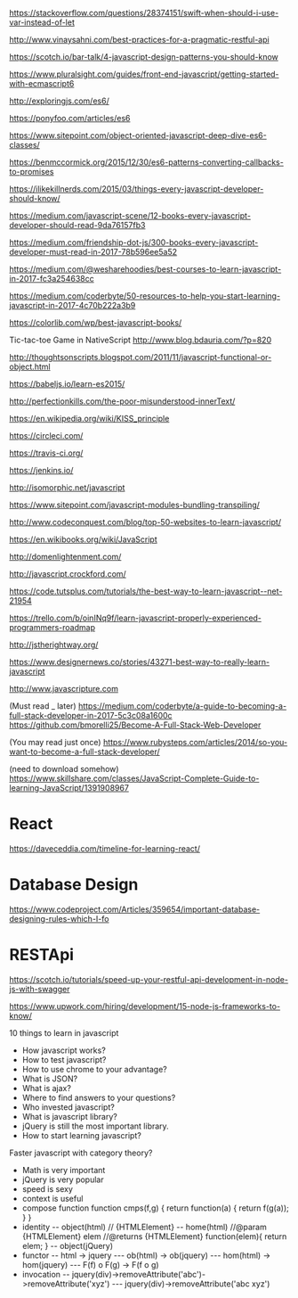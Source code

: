 https://stackoverflow.com/questions/28374151/swift-when-should-i-use-var-instead-of-let

http://www.vinaysahni.com/best-practices-for-a-pragmatic-restful-api

https://scotch.io/bar-talk/4-javascript-design-patterns-you-should-know




https://www.pluralsight.com/guides/front-end-javascript/getting-started-with-ecmascript6

http://exploringjs.com/es6/

https://ponyfoo.com/articles/es6



https://www.sitepoint.com/object-oriented-javascript-deep-dive-es6-classes/

https://benmccormick.org/2015/12/30/es6-patterns-converting-callbacks-to-promises























https://ilikekillnerds.com/2015/03/things-every-javascript-developer-should-know/

https://medium.com/javascript-scene/12-books-every-javascript-developer-should-read-9da76157fb3

https://medium.com/friendship-dot-js/300-books-every-javascript-developer-must-read-in-2017-78b596ee5a52


https://medium.com/@wesharehoodies/best-courses-to-learn-javascript-in-2017-fc3a254638cc

https://medium.com/coderbyte/50-resources-to-help-you-start-learning-javascript-in-2017-4c70b222a3b9

https://colorlib.com/wp/best-javascript-books/


Tic-tac-toe Game in NativeScript
http://www.blog.bdauria.com/?p=820


http://thoughtsonscripts.blogspot.com/2011/11/javascript-functional-or-object.html


https://babeljs.io/learn-es2015/




http://perfectionkills.com/the-poor-misunderstood-innerText/

https://en.wikipedia.org/wiki/KISS_principle

https://circleci.com/

https://travis-ci.org/

https://jenkins.io/

http://isomorphic.net/javascript

https://www.sitepoint.com/javascript-modules-bundling-transpiling/



http://www.codeconquest.com/blog/top-50-websites-to-learn-javascript/


https://en.wikibooks.org/wiki/JavaScript


http://domenlightenment.com/


http://javascript.crockford.com/





https://code.tutsplus.com/tutorials/the-best-way-to-learn-javascript--net-21954

https://trello.com/b/oinINq9f/learn-javascript-properly-experienced-programmers-roadmap

http://jstherightway.org/


https://www.designernews.co/stories/43271-best-way-to-really-learn-javascript







http://www.javascripture.com


(Must read _ later)
https://medium.com/coderbyte/a-guide-to-becoming-a-full-stack-developer-in-2017-5c3c08a1600c
https://github.com/bmorelli25/Become-A-Full-Stack-Web-Developer

(You may read just once)
https://www.rubysteps.com/articles/2014/so-you-want-to-become-a-full-stack-developer/


(need to download somehow)
https://www.skillshare.com/classes/JavaScript-Complete-Guide-to-learning-JavaScript/1391908967


# React

https://daveceddia.com/timeline-for-learning-react/



# Database Design

https://www.codeproject.com/Articles/359654/important-database-designing-rules-which-I-fo


# RESTApi

https://scotch.io/tutorials/speed-up-your-restful-api-development-in-node-js-with-swagger


https://www.upwork.com/hiring/development/15-node-js-frameworks-to-know/






10 things to learn in javascript

- How javascript works?
- How to test javascript?
- How to use chrome to your advantage?
- What is JSON?
- What is ajax?
- Where to find answers to your questions?
- Who invested javascript?
- What is javascript library?
- jQuery is still the most important library.
- How to start learning javascript?


Faster javascript with category theory?

- Math is very important
- jQuery is very popular
- speed is sexy
- context is useful
- compose function
function cmps(f,g) {
return function(a) {
return f(g(a));
}
}
- identity
-- object(html) // {HTMLElement}
-- home(html)
//@param {HTMLElement} elem
//@returns {HTMLElement}
function(elem){
return elem;
}
-- object(jQuery)
- functor
-- html -> jquery
--- ob(html) -> ob(jquery)
--- hom(html) -> hom(jquery)
--- F(f) o F(g) -> F(f o g)
- invocation
-- jquery(div)->removeAttribute('abc')->removeAttribute('xyz')
--- jquery(div)->removeAttribute('abc xyz')
